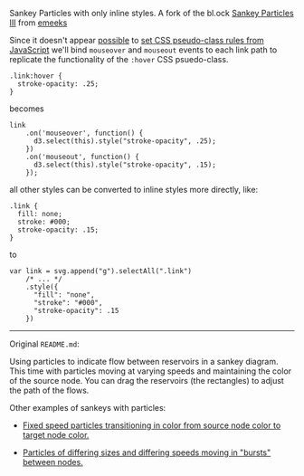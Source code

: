 Sankey Particles with only inline styles. A fork of the bl.ock [Sankey Particles III](http://bl.ocks.org/emeeks/e749224c89f82788cb18) from [emeeks](http://bl.ocks.org/emeeks)

Since it doesn't appear [possible](http://stackoverflow.com/questions/5293280/css-pseudo-classes-with-inline-styles) to [set CSS pseudo-class rules from JavaScript](http://stackoverflow.com/questions/311052/setting-css-pseudo-class-rules-from-javascript) we'll bind `mouseover` and `mouseout` events to each link path to replicate the functionality of the `:hover` CSS psuedo-class.

    .link:hover {
      stroke-opacity: .25;
    }

becomes 

    link
        .on('mouseover', function() {
          d3.select(this).style("stroke-opacity", .25);
        })
        .on('mouseout', function() {
          d3.select(this).style("stroke-opacity", .15);
        });

all other styles can be converted to inline styles more directly, like:

    .link {
      fill: none;
      stroke: #000;
      stroke-opacity: .15;
    }

to 

    var link = svg.append("g").selectAll(".link")
        /* ... */
        .style({
          "fill": "none",
          "stroke": "#000",
          "stroke-opacity": .15
        })

---

Original `README.md`:

Using particles to indicate flow between reservoirs in a sankey diagram. This time with particles moving at varying speeds and maintaining the color of the source node. You can drag the reservoirs (the rectangles) to adjust the path of the flows.

Other examples of sankeys with particles:

* [Fixed speed particles transitioning in color from source node color to target node color.](http://bl.ocks.org/emeeks/9673c96a682fe3948379)

* [Particles of differing sizes and differing speeds moving in "bursts" between nodes.](http://bl.ocks.org/emeeks/21f99959d48dd0d0c746)
